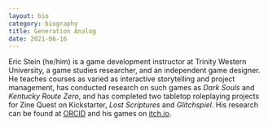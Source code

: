 ```yaml
---
layout: bio
category: biography
title: Generation Analog
date: 2021-06-16
---
```


Eric Stein (he/him) is a game development instructor at Trinity Western University, a game studies researcher, and an independent game designer. He teaches courses as varied as interactive storytelling and project management, has conducted research on such games as *Dark Souls* and *Kentucky Route Zero*, and has completed two tabletop roleplaying projects for Zine Quest on Kickstarter, *Lost Scriptures* and *Glitchspiel*. His research can be found at [ORCID](https://orcid.org/0000-0003-4131-2695) and his games on [itch.io](https://vagrantludology.itch.io/).
